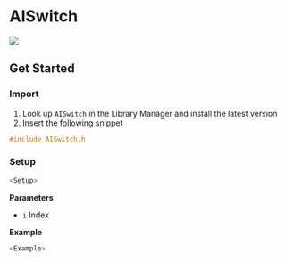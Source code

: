 # AISwitch

[![](https://img.shields.io/badge/Available_in_the_Arduino_Library_Manager-2ea44f)](<Link>)

## Get Started

### Import

1. Look up `AISwitch` in the Library Manager and install the latest version
2. Insert the following snippet
 
```ino
#include AISwitch.h
```

### Setup

```ino
<Setup>
```
**Parameters**

* `i` Index

**Example**

```ino
<Example>
```
